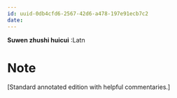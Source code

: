 ```yaml
---
id: uuid-0db4cfd6-2567-42d6-a478-197e91ecb7c2
date: 
---
```


**Suwen zhushi huicui** :Latn
# Note
[Standard annotated edition with helpful commentaries.]